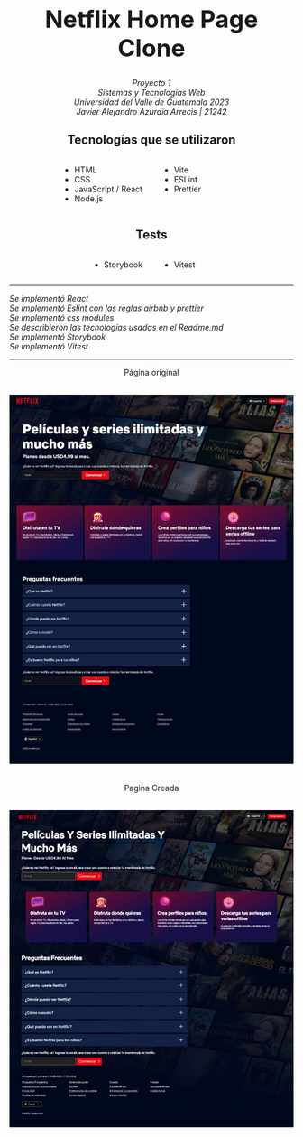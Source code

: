 <h1 align="center" style="font-size: 3em;">Netflix Home Page Clone</h1>
<div align="center" style="font-style: italic">
Proyecto 1 <br/>
Sistemas y Tecnologías Web <br/>
Universidad del Valle de Guatemala 2023 <br/>
Javier Alejandro Azurdia Arrecis | 21242 <br/>
</div>

<div style="display: flex; justify-content: center; flex-direction: column; align-items: center">
<h2 style="font-size: 1.5em;">
    Tecnologías que se utilizaron
</h2>
<ul style=" column-count: 2; column-gap: 4em;">
    <li>HTML</li>
    <li>CSS</li>
    <li>JavaScript / React</li>
    <li>Node.js</li>
    <li>Vite</li>
    <li>ESLint</li>
    <li>Prettier</li>
</ul>
<h2 style="font-size: 1.5em;">
    Tests
</h2>
<ul style=" column-count: 2; column-gap: 4em;">
    <li>Storybook</li>
    <li>Vitest</li>
</ul>
</div>

<hr/>

<div style="font-style: italic">
Se implementó React
<br/>
Se implementó Eslint con las reglas airbnb y prettier
<br/>
Se implementó css modules
<br/>
Se describieron las tecnologías usadas en el Readme.md
<br/>
Se implementó Storybook
<br/>
Se implementó Vitest
<br/>
</div>

<hr/>
<div align="center" style="font-size: 1em">
    Página original
<br/><br/>

![Screenshot de la página original](Pagina-original.png)

<br/>
Pagina Creada
<br/><br/>

![Screenshot de la página creada](copia-netflix.png)

</div>
